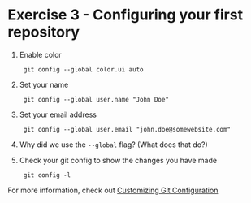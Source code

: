 # Exercise 3 - Configuring your first repository

1. Enable color

        git config --global color.ui auto

2. Set your name

        git config --global user.name "John Doe"

3. Set your email address

        git config --global user.email "john.doe@somewebsite.com"

4. Why did we use the `--global` flag?  (What does that do?)


5. Check your git config to show the changes you have made

        git config -l

For more information, check out [Customizing Git Configuration](https://www.git-scm.com/book/en/v2/Customizing-Git-Git-Configuration)